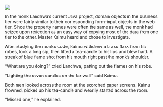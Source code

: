 ![](/pages/case-97/Burned.jpg)

In the monk Landhwa’s current Java project, domain objects in the business tier were fairly similar to their corresponding form-input objects in the web tier.  Since the property names were often the same as well, the monk had seized upon reflection as an easy way of copying most of the data from one tier to the other.  Master Kaimu heard and chose to investigate.

After studying the monk’s code, Kaimu withdrew a brass flask from his robes, took a long sip, then lifted a tea-candle to his lips and blew hard.  A streak of blue flame shot from his mouth right past the monk’s shoulder.

“What are you doing?” cried Landhwa, patting out the flames on his robe.

“Lighting the seven candles on the far wall,” said Kaimu.

Both men looked across the room at the scorched paper screens.  Kaimu frowned, picked up his tea-candle and wearily started across the room.

“Missed one,” he explained. 
